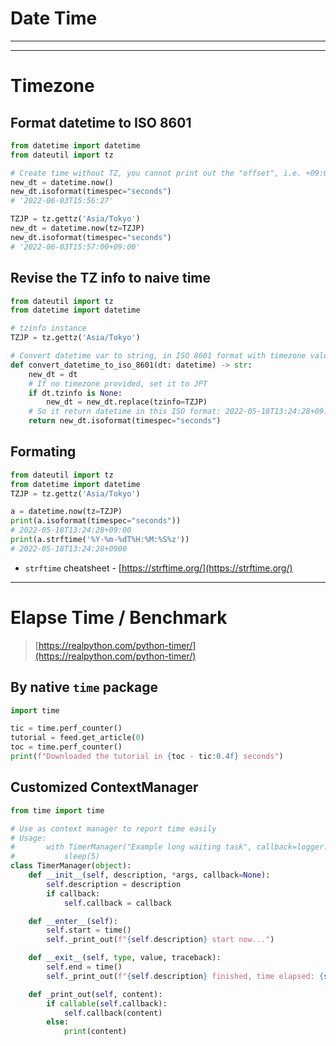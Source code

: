 # Date Time

---

---

# Timezone

## Format datetime to ISO 8601

```python
from datetime import datetime
from dateutil import tz

# Create time without TZ, you cannot print out the "offset", i.e. +09:00
new_dt = datetime.now()
new_dt.isoformat(timespec="seconds")
# '2022-06-03T15:56:27'

TZJP = tz.gettz('Asia/Tokyo')
new_dt = datetime.now(tz=TZJP)
new_dt.isoformat(timespec="seconds")
# '2022-06-03T15:57:00+09:00'
```

## Revise the TZ info to naive time

```python
from dateutil import tz
from datetime import datetime

# tzinfo instance
TZJP = tz.gettz('Asia/Tokyo')

# Convert datetime var to string, in ISO 8601 format with timezone value
def convert_datetime_to_iso_8601(dt: datetime) -> str:
    new_dt = dt
    # If no timezone provided, set it to JPT
    if dt.tzinfo is None:
        new_dt = new_dt.replace(tzinfo=TZJP)
    # So it return datetime in this ISO format: 2022-05-18T13:24:28+09:00
    return new_dt.isoformat(timespec="seconds")
```

## Formating

```python
from dateutil import tz
from datetime import datetime
TZJP = tz.gettz('Asia/Tokyo')

a = datetime.now(tz=TZJP)
print(a.isoformat(timespec="seconds"))
# 2022-05-18T13:24:28+09:00
print(a.strftime('%Y-%m-%dT%H:%M:%S%z'))
# 2022-05-18T13:24:28+0900
```

- `strftime` cheatsheet - [https://strftime.org/](https://strftime.org/)

---

# Elapse Time / Benchmark

> [https://realpython.com/python-timer/](https://realpython.com/python-timer/)
> 

## By native `time` package

```python
import time

tic = time.perf_counter()
tutorial = feed.get_article(0)
toc = time.perf_counter()
print(f"Downloaded the tutorial in {toc - tic:0.4f} seconds")
```

## Customized ContextManager

```python
from time import time

# Use as context manager to report time easily
# Usage:
#       with TimerManager("Example long waiting task", callback=logger.warning):
#           sleep(5)
class TimerManager(object):
    def __init__(self, description, *args, callback=None):
        self.description = description
        if callback:
            self.callback = callback

    def __enter__(self):
        self.start = time()
        self._print_out(f"{self.description} start now...")

    def __exit__(self, type, value, traceback):
        self.end = time()
        self._print_out(f"{self.description} finished, time elapsed: {self.end - self.start:0.4f}s")

    def _print_out(self, content):
        if callable(self.callback):
            self.callback(content)
        else:
            print(content)
```